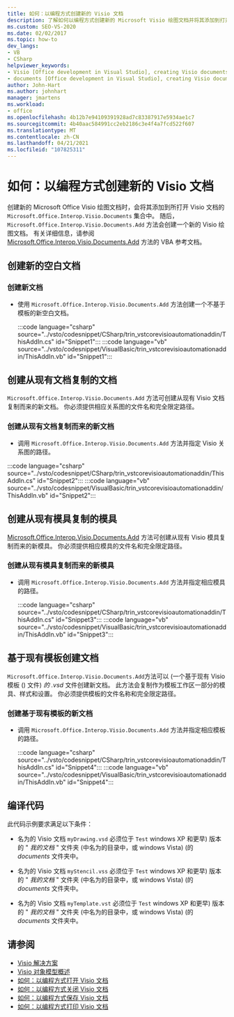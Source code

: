 ```yaml
---
title: 如何：以编程方式创建新的 Visio 文档
description: 了解如何以编程方式创建新的 Microsoft Visio 绘图文档并将其添加到打开的 Visio 文档的文档集合中。
ms.custom: SEO-VS-2020
ms.date: 02/02/2017
ms.topic: how-to
dev_langs:
- VB
- CSharp
helpviewer_keywords:
- Visio [Office development in Visual Studio], creating Visio documents
- documents [Office development in Visual Studio], creating Visio documents
author: John-Hart
ms.author: johnhart
manager: jmartens
ms.workload:
- office
ms.openlocfilehash: 4b12b7e94109391928ad7c83387917e5934ae1c7
ms.sourcegitcommit: 4b40aac584991cc2eb2186c3e4f4a7fcd522f607
ms.translationtype: MT
ms.contentlocale: zh-CN
ms.lasthandoff: 04/21/2021
ms.locfileid: "107825311"
---
```

# <a name="how-to-programmatically-create-new-visio-documents"></a>如何：以编程方式创建新的 Visio 文档
  创建新的 Microsoft Office Visio 绘图文档时，会将其添加到所打开 Visio 文档的 `Microsoft.Office.Interop.Visio.Documents` 集合中。 随后，`Microsoft.Office.Interop.Visio.Documents.Add` 方法会创建一个新的 Visio 绘图文档。 有关详细信息，请参阅 [Microsoft.Office.Interop.Visio.Documents.Add](/office/vba/api/Visio.Documents.Add) 方法的 VBA 参考文档。

## <a name="create-new-blank-documents"></a>创建新的空白文档

### <a name="to-create-a-new-document"></a>创建新文档

- 使用 `Microsoft.Office.Interop.Visio.Documents.Add` 方法创建一个不基于模板的新空白文档。

     :::code language="csharp" source="../vsto/codesnippet/CSharp/trin_vstcorevisioautomationaddin/ThisAddIn.cs" id="Snippet1":::
     :::code language="vb" source="../vsto/codesnippet/VisualBasic/trin_vstcorevisioautomationaddin/ThisAddIn.vb" id="Snippet1":::

## <a name="create-documents-copied-from-existing-documents"></a>创建从现有文档复制的文档
 `Microsoft.Office.Interop.Visio.Documents.Add` 方法可创建从现有 Visio 文档复制而来的新文档。 你必须提供相应关系图的文件名和完全限定路径。

### <a name="to-create-a-new-document-that-is-copied-from-an-existing-document"></a>创建从现有文档复制而来的新文档

- 调用 `Microsoft.Office.Interop.Visio.Documents.Add` 方法并指定 Visio 关系图的路径。

:::code language="csharp" source="../vsto/codesnippet/CSharp/trin_vstcorevisioautomationaddin/ThisAddIn.cs" id="Snippet2":::
:::code language="vb" source="../vsto/codesnippet/VisualBasic/trin_vstcorevisioautomationaddin/ThisAddIn.vb" id="Snippet2":::

## <a name="create-stencils-copied-from-existing-stencils"></a>创建从现有模具复制的模具
 [Microsoft.Office.Interop.Visio.Documents.Add](/office/vba/api/Visio.Documents.Add) 方法可创建从现有 Visio 模具复制而来的新模具。 你必须提供相应模具的文件名和完全限定路径。

### <a name="to-create-a-new-stencil-that-is-copied-from-an-existing-stencil"></a>创建从现有模具复制而来的新模具

- 调用 `Microsoft.Office.Interop.Visio.Documents.Add` 方法并指定相应模具的路径。

     :::code language="csharp" source="../vsto/codesnippet/CSharp/trin_vstcorevisioautomationaddin/ThisAddIn.cs" id="Snippet3":::
     :::code language="vb" source="../vsto/codesnippet/VisualBasic/trin_vstcorevisioautomationaddin/ThisAddIn.vb" id="Snippet3":::

## <a name="create-documents-based-on-existing-templates"></a>基于现有模板创建文档
 `Microsoft.Office.Interop.Visio.Documents.Add`方法可以 (一个基于现有 Visio 模板 () 文件) *的* *.vsd* 文件创建新文档。 此方法会复制作为模板工作区一部分的模具、样式和设置。 你必须提供模板的文件名称和完全限定路径。

### <a name="to-create-a-new-document-that-is-based-on-an-existing-template"></a>创建基于现有模板的新文档

- 调用 `Microsoft.Office.Interop.Visio.Documents.Add` 方法并指定相应模板的路径。

     :::code language="csharp" source="../vsto/codesnippet/CSharp/trin_vstcorevisioautomationaddin/ThisAddIn.cs" id="Snippet4":::
     :::code language="vb" source="../vsto/codesnippet/VisualBasic/trin_vstcorevisioautomationaddin/ThisAddIn.vb" id="Snippet4":::

## <a name="compile-the-code"></a>编译代码
 此代码示例要求满足以下条件：

- 名为的 Visio 文档 `myDrawing.vsd` 必须位于 `Test` windows XP 和更早) 版本的 " *我的文档* " 文件夹 (中名为的目录中，或 windows Vista)  (的 *documents* 文件夹中。

- 名为的 Visio 文档 `myStencil.vss` 必须位于 `Test` windows XP 和更早) 版本的 " *我的文档* " 文件夹 (中名为的目录中，或 windows Vista)  (的 *documents* 文件夹中。

- 名为的 Visio 文档 `myTemplate.vst` 必须位于 `Test` windows XP 和更早) 版本的 " *我的文档* " 文件夹 (中名为的目录中，或 windows Vista)  (的 *documents* 文件夹中。

## <a name="see-also"></a>请参阅
- [Visio 解决方案](../vsto/visio-solutions.md)
- [Visio 对象模型概述](../vsto/visio-object-model-overview.md)
- [如何：以编程方式打开 Visio 文档](../vsto/how-to-programmatically-open-visio-documents.md)
- [如何：以编程方式关闭 Visio 文档](../vsto/how-to-programmatically-close-visio-documents.md)
- [如何：以编程方式保存 Visio 文档](../vsto/how-to-programmatically-save-visio-documents.md)
- [如何：以编程方式打印 Visio 文档](../vsto/how-to-programmatically-print-visio-documents.md)
